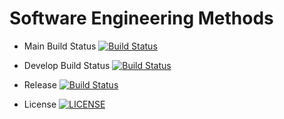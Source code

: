 # Software Engineering Methods

- Main Build Status [![Build Status](https://travis-ci.com/NapierDanel/SET08103Group15.svg?branch=main)](https://travis-ci.com/NapierDanel/SET08103Group15)
- Develop Build Status [![Build Status](https://travis-ci.com/NapierDanel/SET08103Group15.svg?branch=develop)](https://travis-ci.com/NapierDanel/SET08103Group15)

- Release [![Build Status](https://travis-ci.com/NapierDanel/SET08103Group15.svg?branch=release)](https://travis-ci.com/NapierDanel/SET08103Group15)

- License [![LICENSE](https://img.shields.io/github/license/harryaddlesee/sem.svg?style=flat-square)](https://github.com/harryaddlesee/sem/blob/master/LICENSE)
